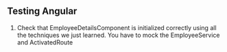 ## Testing Angular

1. Check that EmployeeDetailsComponent is initialized correctly using all the techniques we just learned. You have to mock the EmployeeService and ActivatedRoute

